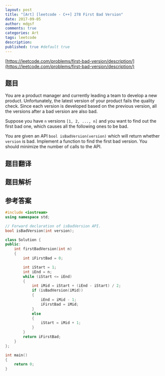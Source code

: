```yaml
---
layout: post
title: "[Art] [leetcode - C++] 278 First Bad Version"
date: 2017-09-05
author: mdgsf
comments: true
categories: Art
tags: leetcode
description:
published: true #default true
---
```


[https://leetcode.com/problems/first-bad-version/description/](https://leetcode.com/problems/first-bad-version/description/)

## 题目

You are a product manager and currently leading a team to develop a new product. Unfortunately, the latest version of your product fails the quality check. Since each version is developed based on the previous version, all the versions after a bad version are also bad.

Suppose you have `n` versions `[1, 2, ..., n]` and you want to find out the first bad one, which causes all the following ones to be bad.

You are given an API `bool isBadVersion(version)` which will return whether `version` is bad. Implement a function to find the first bad version. You should minimize the number of calls to the API. 

## 题目翻译

## 题目解析

## 参考答案

```c++
#include <iostream>
using namespace std;

// Forward declaration of isBadVersion API.
bool isBadVersion(int version);

class Solution {
public:
	int firstBadVersion(int n) 
	{
		int iFirstBad = 0;

		int iStart = 1;
		int iEnd = n;
		while (iStart <= iEnd)
		{
			int iMid = iStart + (iEnd - iStart) / 2;
			if (isBadVersion(iMid))
			{
				iEnd = iMid - 1;
				iFirstBad = iMid;
			}
			else
			{
				iStart = iMid + 1;
			}
		}
		return iFirstBad;
	}
};

int main()
{
	return 0;
}
```

